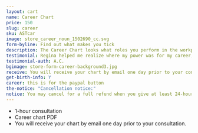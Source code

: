 ```yaml
---
layout: cart
name: Career Chart
price: 150
slug: career
sku: ASTcar
image: store_career_noun_1502690_cc.svg
form-byline: Find out what makes you tick
description: The Career Chart looks what roles you perform in the workplace, how to capitalize on your talents and how you gain status, success and prominence.
testimonial: Regina helped me realize where my power was for my career, how to best handle issues that arise in that domain, and what to simply not worry about anymore.
testimonial-auth: A.C.
bgimage: store-form-career-background3.jpg
receive: You will receive your chart by email one day prior to your consultation.
get-birth-info: Y
career: this is for the paypal button
the-notice: "Cancellation notice:"
notice: You may cancel for a full refund when you give at least 24-hours notice. If you miss your appointment, cancel or reschedule with less than 24-hours notice, you will be charged the full amount of your purchase.
---
```

<!-- STORE -->
- 1-hour consultation
- Career chart PDF
- You will receive your chart by email one day prior to your consultation.
